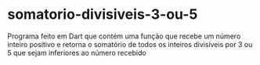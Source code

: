 # somatorio-divisiveis-3-ou-5
Programa feito em Dart que contém uma função que recebe um número inteiro positivo e retorna o somatório de todos os inteiros divisíveis por 3 ou 5 que sejam inferiores ao número recebido
